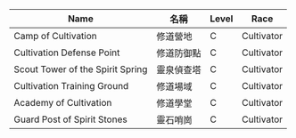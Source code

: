 | Name                           | 名稱                 | Level | Race       |
|--------------------------------|----------------------|-------|------------|
| Camp of Cultivation            | 修道營地             | C     | Cultivator |
| Cultivation Defense Point      | 修道防御點           | C     | Cultivator |
| Scout Tower of the Spirit Spring| 靈泉偵查塔           | C     | Cultivator |
| Cultivation Training Ground    | 修道場域             | C     | Cultivator |
| Academy of Cultivation         | 修道學堂             | C     | Cultivator |
| Guard Post of Spirit Stones    | 靈石哨崗             | C     | Cultivator |
